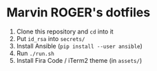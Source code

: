 # Marvin ROGER's dotfiles

1. Clone this repository and `cd` into it
2. Put `id_rsa` into `secrets/`
3. Install Ansible (`pip install --user ansible`)
4. Run `./run.sh`
6. Install Fira Code / iTerm2 theme (in `assets/`)
